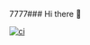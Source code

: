 7777### Hi there 👋

<!--
**ISADPRO/ISADPRO** is a ✨ _special_ ✨ repository because its `README.md` (this file) appears on your GitHub profile.

Here are some ideas to get you started:

- 🔭 I’m currently working on ...
- 🌱 I’m currently learning ...
- 👯 I’m looking to collaborate on ...
- 🤔 I’m looking for help with ...
- 💬 Ask me about ...
- 📫 How to reach me: ...
- 😄 Pronouns: ...
- ⚡ Fun fact: ...
-->
[![ci](https://github.com/git-ecosystem/git-credential-manager/actions/workflows/continuous-integration.yml/badge.svg)](https://github.com/git-ecosystem/git-credential-manager/actions/workflows/continuous-integration.yml)
